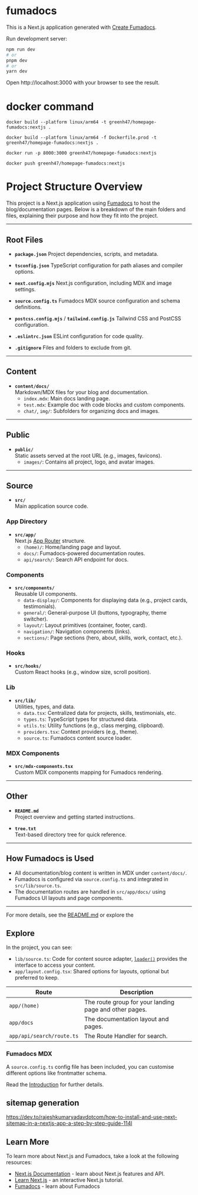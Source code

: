 # fumadocs

This is a Next.js application generated with
[Create Fumadocs](https://github.com/fuma-nama/fumadocs).

Run development server:

```bash
npm run dev
# or
pnpm dev
# or
yarn dev
```

Open http://localhost:3000 with your browser to see the result.

# docker command
```shell
docker build --platform linux/arm64 -t greenh47/homepage-fumadocs:nextjs .

docker build --platform linux/arm64 -f Dockerfile.prod -t greenh47/homepage-fumadocs:nextjs .

docker run -p 8000:3000 greenh47/homepage-fumadocs:nextjs

docker push greenh47/homepage-fumadocs:nextjs
```


# Project Structure Overview

This project is a Next.js application using [Fumadocs](https://fumadocs.dev) to host the blog/documentation pages. Below is a breakdown of the main folders and files, explaining their purpose and how they fit into the project.

---

## Root Files

- **`package.json`** Project dependencies, scripts, and metadata.  

- **`tsconfig.json`** TypeScript configuration for path aliases and compiler options.  

- **`next.config.mjs`** Next.js configuration, including MDX and image settings.  

- **`source.config.ts`** Fumadocs MDX source configuration and schema definitions.  

- **`postcss.config.mjs`** / **`tailwind.config.js`** Tailwind CSS and PostCSS configuration.  

- **`.eslintrc.json`** ESLint configuration for code quality.  

- **`.gitignore`** Files and folders to exclude from git.  

---

## Content

- **`content/docs/`**  
  Markdown/MDX files for your blog and documentation.
  - `index.mdx`: Main docs landing page.
  - `test.mdx`: Example doc with code blocks and custom components.
  - `chat/`, `img/`: Subfolders for organizing docs and images.

---

## Public

- **`public/`**  
  Static assets served at the root URL (e.g., images, favicons).
  - `images/`: Contains all project, logo, and avatar images.

---

## Source

- **`src/`**  
  Main application source code.

### App Directory

- **`src/app/`**  
  Next.js [App Router](https://nextjs.org/docs/app) structure.
  - `(home)/`: Home/landing page and layout.
  - `docs/`: Fumadocs-powered documentation routes.
  - `api/search/`: Search API endpoint for docs.

### Components

- **`src/components/`**  
  Reusable UI components.
  - `data-display/`: Components for displaying data (e.g., project cards, testimonials).
  - `general/`: General-purpose UI (buttons, typography, theme switcher).
  - `layout/`: Layout primitives (container, footer, card).
  - `navigation/`: Navigation components (links).
  - `sections/`: Page sections (hero, about, skills, work, contact, etc.).

### Hooks

- **`src/hooks/`**  
  Custom React hooks (e.g., window size, scroll position).

### Lib

- **`src/lib/`**  
  Utilities, types, and data.
  - `data.tsx`: Centralized data for projects, skills, testimonials, etc.
  - `types.ts`: TypeScript types for structured data.
  - `utils.ts`: Utility functions (e.g., class merging, clipboard).
  - `providers.tsx`: Context providers (e.g., theme).
  - `source.ts`: Fumadocs content source loader.

### MDX Components

- **`src/mdx-components.tsx`**  
  Custom MDX components mapping for Fumadocs rendering.

---

## Other

- **`README.md`**  
  Project overview and getting started instructions.

- **`tree.txt`**  
  Text-based directory tree for quick reference.

---

## How Fumadocs is Used

- All documentation/blog content is written in MDX under `content/docs/`.
- Fumadocs is configured via `source.config.ts` and integrated in `src/lib/source.ts`.
- The documentation routes are handled in `src/app/docs/` using Fumadocs UI layouts and page components.

---

For more details, see the [README.md](README.md) or explore the

## Explore

In the project, you can see:

- `lib/source.ts`: Code for content source adapter, [`loader()`](https://fumadocs.dev/docs/headless/source-api) provides the interface to access your content.
- `app/layout.config.tsx`: Shared options for layouts, optional but preferred to keep.

| Route                     | Description                                            |
| ------------------------- | ------------------------------------------------------ |
| `app/(home)`              | The route group for your landing page and other pages. |
| `app/docs`                | The documentation layout and pages.                    |
| `app/api/search/route.ts` | The Route Handler for search.                          |

### Fumadocs MDX

A `source.config.ts` config file has been included, you can customise different options like frontmatter schema.

Read the [Introduction](https://fumadocs.dev/docs/mdx) for further details.

## sitemap generation
https://dev.to/rajeshkumaryadavdotcom/how-to-install-and-use-next-sitemap-in-a-nextjs-app-a-step-by-step-guide-114l  


## Learn More

To learn more about Next.js and Fumadocs, take a look at the following
resources:

- [Next.js Documentation](https://nextjs.org/docs) - learn about Next.js
  features and API.
- [Learn Next.js](https://nextjs.org/learn) - an interactive Next.js tutorial.
- [Fumadocs](https://fumadocs.vercel.app) - learn about Fumadocs
